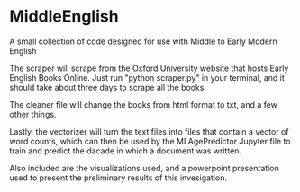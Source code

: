 # MiddleEnglish
A small collection of code designed for use with Middle to Early Modern English

The scraper will scrape from the Oxford University website that hosts Early English Books Online. Just run "python scraper.py" in your terminal, and it should take about three days to scrape all the books.

The cleaner file will change the books from html format to txt, and a few other things.

Lastly, the vectorizer will turn the text files into files that contain a vector of word counts, which can then be used by the MLAgePredictor Jupyter file to train and predict the dacade in which a document was written.

Also included are the visualizations used, and a powerpoint presentation used to present the preliminary results of this invesigation.

